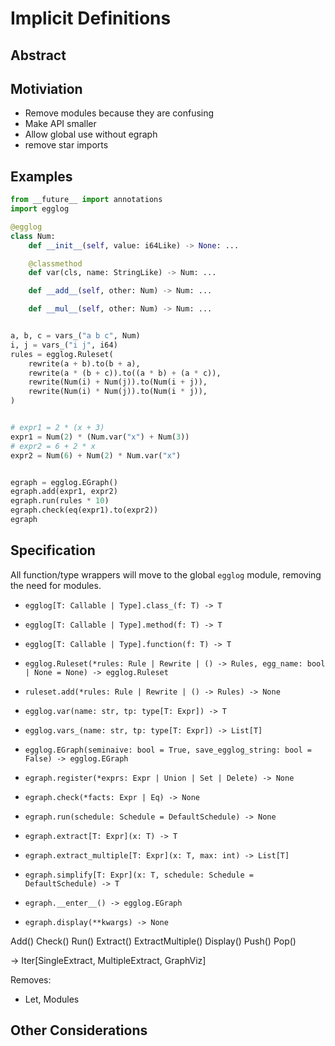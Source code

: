 # Implicit Definitions

## Abstract

## Motiviation

- Remove modules because they are confusing
- Make API smaller
- Allow global use without egraph
- remove star imports

## Examples

```python
from __future__ import annotations
import egglog

@egglog
class Num:
    def __init__(self, value: i64Like) -> None: ...

    @classmethod
    def var(cls, name: StringLike) -> Num: ...

    def __add__(self, other: Num) -> Num: ...

    def __mul__(self, other: Num) -> Num: ...


a, b, c = vars_("a b c", Num)
i, j = vars_("i j", i64)
rules = egglog.Ruleset(
    rewrite(a + b).to(b + a),
    rewrite(a * (b + c)).to((a * b) + (a * c)),
    rewrite(Num(i) + Num(j)).to(Num(i + j)),
    rewrite(Num(i) * Num(j)).to(Num(i * j)),
)


# expr1 = 2 * (x + 3)
expr1 = Num(2) * (Num.var("x") + Num(3))
# expr2 = 6 + 2 * x
expr2 = Num(6) + Num(2) * Num.var("x")


egraph = egglog.EGraph()
egraph.add(expr1, expr2)
egraph.run(rules * 10)
egraph.check(eq(expr1).to(expr2))
egraph
```

## Specification

All function/type wrappers will move to the global `egglog` module, removing the need for modules.

<!-- What to call this?? -->

- `egglog[T: Callable | Type].class_(f: T) -> T`
- `egglog[T: Callable | Type].method(f: T) -> T`
- `egglog[T: Callable | Type].function(f: T) -> T`

- `egglog.Ruleset(*rules: Rule | Rewrite | () -> Rules, egg_name: bool | None = None) -> egglog.Ruleset`
- `ruleset.add(*rules: Rule | Rewrite | () -> Rules) -> None`

- `egglog.var(name: str, tp: type[T: Expr]) -> T`
- `egglog.vars_(name: str, tp: type[T: Expr]) -> List[T]`

- `egglog.EGraph(seminaive: bool = True, save_egglog_string: bool = False) -> egglog.EGraph`
- `egraph.register(*exprs: Expr | Union | Set | Delete) -> None`
- `egraph.check(*facts: Expr | Eq) -> None`
- `egraph.run(schedule: Schedule = DefaultSchedule) -> None`
- `egraph.extract[T: Expr](x: T) -> T`
- `egraph.extract_multiple[T: Expr](x: T, max: int) -> List[T]`
- `egraph.simplify[T: Expr](x: T, schedule: Schedule = DefaultSchedule) -> T`
- `egraph.__enter__() -> egglog.EGraph`
- `egraph.display(**kwargs) -> None`

Add()
Check()
Run()
Extract()
ExtractMultiple()
Display()
Push()
Pop()

-> Iter[SingleExtract, MultipleExtract, GraphViz]

Removes:

- Let, Modules

## Other Considerations
